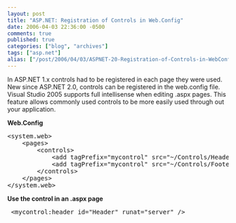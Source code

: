 ```yaml
---
layout: post
title: "ASP.NET: Registration of Controls in Web.Config"
date: 2006-04-03 22:36:00 -0500
comments: true
published: true
categories: ["blog", "archives"]
tags: ["asp.net"]
alias: ["/post/2006/04/03/ASPNET-20-Registration-of-Controls-in-WebConfig", "/post/2006/04/03/aspnet-20-registration-of-controls-in-webconfig"]
---
```

<!-- more -->
<p>In ASP.NET 1.x controls had to be registered in each page they were used. New since ASP.NET 2.0, controls can be registered in the web.config file. Visual Studio 2005 supports full intellisense when editing .aspx pages. This feature allows commonly used controls to be more easily used through out your application.</p>
<p><strong>Web.Config</strong></p>
<pre class="brush: xml; first-line: 1; tab-size: 4; toolbar: false; ">&lt;system.web&gt;
    &lt;pages&gt;
        &lt;controls&gt;
            &lt;add tagPrefix="mycontrol" src="~/Controls/Header.ascx" tagName="header"/&gt;
            &lt;add tagPrefix="mycontrol" src="~/Controls/Footer.ascx" tagName="footer"/&gt;
        &lt;/controls&gt;
    &lt;/pages&gt;
&lt;/system.web&gt;</pre>
<p><strong>Use the control in an .aspx page</strong></p>
<pre class="brush: xml; first-line: 1; tab-size: 4; toolbar: false; "> &lt;mycontrol:header id="Header" runat="server" /&gt;</pre>
